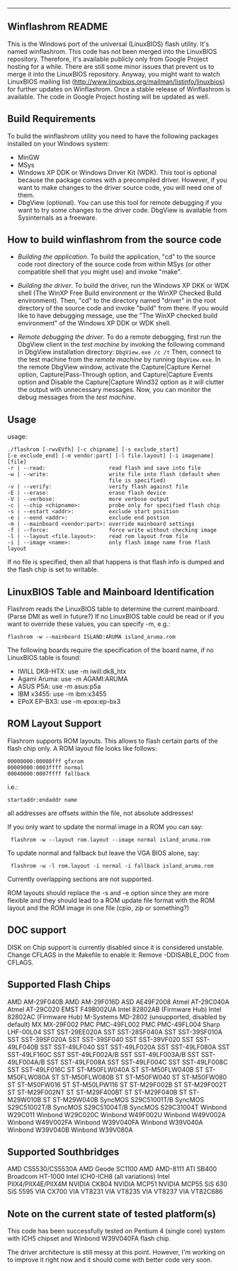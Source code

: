 -------------------------------------------------------------------------------
Winflashrom README
-------------------------------------------------------------------------------

This is the Windows port of the universal (LinuxBIOS) flash utility.
It's named winflashrom. This code has not been merged into the LinuxBIOS 
repository. Therefore, it's available publicly only from Google Project 
hosting for a while. There are still some minor issues that prevent us 
to merge it into the LinuxBIOS repository. Anyway, you might want to 
watch LinuxBIOS mailing list 
(http://www.linuxbios.org/mailman/listinfo/linuxbios)
for further updates on Winflashrom. 
Once a stable release of Winflashrom is available. The code in 
Google Project hosting will be updated as well.


Build Requirements
------------------

To build the winflashrom utility you need to have the following packages
installed on your Windows system:

* MinGW
* MSys
* Windows XP DDK or Windows Driver Kit (WDK). This tool is optional because the
  package comes with a precompiled driver. However, if you want to make changes 
  to the driver source code, you will need one of them.
* DbgView (optional). You can use this tool for remote debugging if you want to 
  try some changes to the driver code. DbgView is available from Sysinternals as 
  a freeware.

How to build winflashrom from the source code
----------------------------------------------
* _Building the application_. 
  To build the application, "cd" to the source code root directory of the source code 
  from within MSys (or other compatible shell that you might use) and invoke "make".
  
* _Building the driver_. 
  To build the driver, run the Windows XP DKK or WDK shell (The WinXP Free Build 
  environment or the WinXP Checked Build environment). Then, "cd" to the directory 
  named "driver" in the root directory of the source code and invoke "build" from 
  there. If you would like to have debugging message, use the "The WinXP checked 
  build environment" of the Windows XP DDK or WDK shell.

* _Remote debugging the driver_. 
  To do a remote debugging, first run the DbgView client in the _test machine_ by invoking 
  the following command in DbgView installation directory: `DbgView.exe /c /t`
  Then, connect to the test machine from the _remote machine_ by running `DbgView.exe`.
  In the remote DbgView window, activate the Capture|Capture Kernel option, 
  Capture|Pass-Through option, and Capture|Capture Events option and 
  Disable the Capture|Capture Wind32 option as it will clutter the output with 
  unnecessary messages. Now, you can monitor the debug messages from the _test machine_.
  


Usage
-----

usage: 

    ./flashrom [-rwvEVfh] [-c chipname] [-s exclude_start]
    [-e exclude_end] [-m vendor:part] [-l file.layout] [-i imagename] [file]
    -r | --read:                    read flash and save into file
    -w | --write:                   write file into flash (default when
                                    file is specified)
    -v | --verify:                  verify flash against file
    -E | --erase:                   erase flash device
    -V | --verbose:                 more verbose output
    -c | --chip <chipname>:         probe only for specified flash chip
    -s | --estart <addr>:           exclude start position
    -e | --eend <addr>:             exclude end postion
    -m | --mainboard <vendor:part>: override mainboard settings
    -f | --force:                   force write without checking image
    -l | --layout <file.layout>:    read rom layout from file
    -i | --image <name>:            only flash image name from flash layout

 If no file is specified, then all that happens
 is that flash info is dumped and the flash chip is set to writable.


LinuxBIOS Table and Mainboard Identification
--------------------------------------------

Flashrom reads the LinuxBIOS table to determine the current mainboard.
(Parse DMI as well in future?) If no LinuxBIOS table could be read
or if you want to override these values, you can specify -m, e.g.:

    flashrom -w --mainboard ISLAND:ARUMA island_aruma.rom

The following boards require the specification of the board name, if
no LinuxBIOS table is found:

* IWILL DK8-HTX: use -m iwill:dk8_htx
* Agami Aruma: use -m AGAMI:ARUMA
* ASUS P5A: use -m asus:p5a
* IBM x3455: use -m ibm:x3455
* EPoX EP-BX3: use -m epox:ep-bx3


ROM Layout Support
------------------

Flashrom supports ROM layouts. This allows to flash certain parts of
the flash chip only. A ROM layout file looks like follows:

    00000000:00008fff gfxrom
    00009000:0003ffff normal
    00040000:0007ffff fallback
  
  i.e.:
  
    startaddr:endaddr name

  all addresses are offsets within the file, not absolute addresses!
  
If you only want to update the normal image in a ROM you can say:

     flashrom -w --layout rom.layout --image normal island_aruma.rom
     
To update normal and fallback but leave the VGA BIOS alone, say:

     flashrom -w -l rom.layout -i normal -i fallback island_aruma.rom
 
Currently overlapping sections are not supported.

ROM layouts should replace the -s and -e option since they are more 
flexible and they should lead to a ROM update file format with the 
ROM layout and the ROM image in one file (cpio, zip or something?)


DOC support
-----------

DISK on Chip support is currently disabled since it is considered unstable. 
Change CFLAGS in the Makefile to enable it: Remove -DDISABLE_DOC from CFLAGS.


Supported Flash Chips
---------------------

AMD AM-29F040B
AMD AM-29F016D
ASD AE49F2008
Atmel AT-29C040A
Atmel AT-29C020
EMST F49B002UA
Intel 82802AB (Firmware Hub) 
Intel 82802AC (Firmware Hub) 
M-Systems MD-2802 (unsupported, disabled by default)
MX MX-29F002
PMC PMC-49FL002
PMC PMC-49FL004
Sharp LHF-00L04
SST SST-29EE020A
SST SST-28SF040A
SST SST-39SF010A
SST SST-39SF020A
SST SST-39SF040
SST SST-39VF020
SST SST-49LF040B
SST SST-49LF040
SST SST-49LF020A
SST SST-49LF080A
SST SST-49LF160C
SST SST-49LF002A/B
SST SST-49LF003A/B
SST SST-49LF004A/B
SST SST-49LF008A
SST SST-49LF004C
SST SST-49LF008C
SST SST-49LF016C
ST ST-M50FLW040A
ST ST-M50FLW040B
ST ST-M50FLW080A
ST ST-M50FLW080B
ST ST-M50FW040
ST ST-M50FW080
ST ST-M50FW016
ST ST-M50LPW116
ST ST-M29F002B
ST ST-M29F002T
ST ST-M29F002NT
ST ST-M29F400BT
ST ST-M29F040B
ST ST-M29W010B
ST ST-M29W040B
SyncMOS S29C51001T/B
SyncMOS S29C51002T/B
SyncMOS S29C51004T/B
SyncMOS S29C31004T
Winbond W29C011
Winbond W29C020C
Winbond W49F002U
Winbond W49V002A
Winbond W49V002FA
Winbond W39V040FA
Winbond W39V040A
Winbond W39V040B
Winbond W39V080A

Supported Southbridges
----------------------
AMD CS5530/CS5530A
AMD Geode SC1100
AMD AMD-8111
ATI SB400
Broadcom HT-1000
Intel ICH0-ICH8 (all variations)
Intel PIIX4/PIIX4E/PIIX4M
NVIDIA CK804
NVIDIA MCP51
NVIDIA MCP55
SiS 630
SiS 5595
VIA CX700
VIA VT8231
VIA VT8235
VIA VT8237
VIA VT82C686

Note on the current state of tested platform(s)
-----------------------------------------------
This code has been successfully tested on Pentium 4 
(single core) system with ICH5 chipset and Winbond 
W39V040FA flash chip. 

The driver architecture is still messy at this point.
However, I'm working on to improve it right now and it 
should come with better code very soon.

